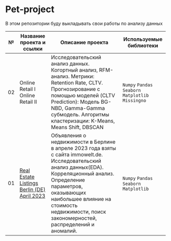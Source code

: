 # Pet-project
В этом репозитории буду выкладывать свои работы по анализу данных

| №  | Название проекта и ссылки     | Описание проекта     | **Используемые библиотеки**     |
| -- | -------------------- | ---------------------- |----------------------------|
| 02 | Online Retail I Online Retail II| Исследовательский анализ данных. Когортный анализ, RFM-анализ. Метрики: Retention Rate, CLTV. Прогнозирование с помощью моделей (CLTV Prediction): Модель BG-NBD, Gamma-Gamma субмодель. Алгоритмы кластеризации: K-Means, Means Shift, DBSCAN | `Numpy` `Pandas` `Seaborn` `Matplotlib` `Missingno` |
| 01 | [Real Estate Listings Berlin (DE) April 2023](https://github.com/Lisittsa2050/Pet-project/blob/main/01_Real_Estate_Listings_Berlin_April_2023/Rea_Estate_Berlin_2023.ipynb) | Объявления о недвижимости в Берлине в апреле 2023 года взяты с сайта immowelt.de. Исследовательский анализ данных(EDA). Корреляционный анализ. Определение параметров, оказывающих наибольшее влияние на стоимость недвижимости, поиск закономерностей, распределений и аномалий. | `Numpy` `Pandas` `Seaborn` `Matplotlib` |
